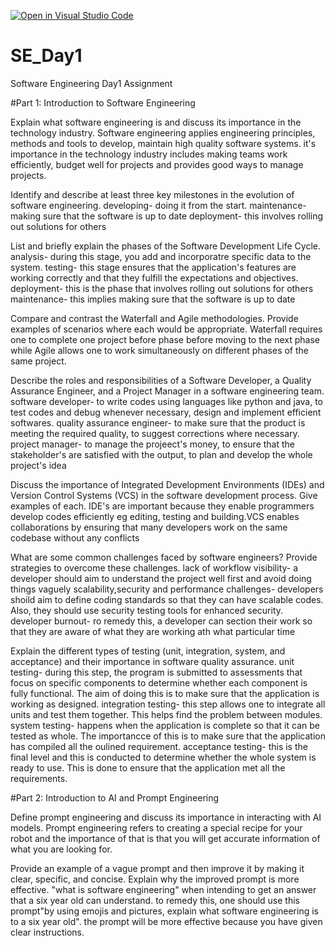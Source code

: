 [![Open in Visual Studio Code](https://classroom.github.com/assets/open-in-vscode-2e0aaae1b6195c2367325f4f02e2d04e9abb55f0b24a779b69b11b9e10269abc.svg)](https://classroom.github.com/online_ide?assignment_repo_id=15570056&assignment_repo_type=AssignmentRepo)
# SE_Day1
Software Engineering Day1 Assignment

#Part 1: Introduction to Software Engineering

Explain what software engineering is and discuss its importance in the technology industry.
Software engineering applies engineering principles, methods and tools to develop, maintain high quality software systems. 
it's importance in the technology industry includes making teams work efficiently, budget well for projects and provides good ways to manage projects.


Identify and describe at least three key milestones in the evolution of software engineering.
developing- doing it from the start.
maintenance- making sure that the software is up to date
deployment- this involves rolling out solutions for others


List and briefly explain the phases of the Software Development Life Cycle.
analysis- during this stage, you add and incorporatre specific data to the system.
testing- this stage ensures that the application's features are working correctly and that they fulfill the expectations and objectives.
deployment- this is the phase that involves rolling out solutions for others
maintenance- this implies making sure that the software is up to date


Compare and contrast the Waterfall and Agile methodologies. Provide examples of scenarios where each would be appropriate.
Waterfall requires one to complete one project before phase before moving to the next phase while Agile allows one to work simultaneously on different phases of the same project. 


Describe the roles and responsibilities of a Software Developer, a Quality Assurance Engineer, and a Project Manager in a software engineering team.
software developer- to write codes using languages like python and java, to test codes and debug whenever necessary, design and implement efficient softwares.
quality assurance engineer- to make sure that the product is meeting the required quality, to suggest corrections where necessary.
project manager- to manage the projeect's money, to ensure that the stakeholder's are satisfied with the output, to plan and develop the whole project's idea


Discuss the importance of Integrated Development Environments (IDEs) and Version Control Systems (VCS) in the software development process. Give examples of each.
IDE's are important because they enable programmers develop codes efficiently eg editing, testing and building.VCS enables collaborations by ensuring that many developers work on the same codebase without any conflicts


What are some common challenges faced by software engineers? Provide strategies to overcome these challenges.
lack of workflow visibility- a developer should aim to understand the project well first and avoid doing things vaguely 
scalability,security and performance challenges- developers shoild aim to define coding standards so that they can have scalable codes. Also, they should use security testing tools for enhanced security.
developer burnout- ro remedy this, a developer can section their work so that they are  aware of what they are working ath what particular time


Explain the different types of testing (unit, integration, system, and acceptance) and their importance in software quality assurance.
unit testing- during this step, the program is submitted to assessments that focus on specific components to determine whether each component is fully functional. The aim of doing this is to make sure that the application is working as designed.
integration testing- this step allows one to integrate all units and test them together. This helps find the problem between modules.
system testing- happens when the application is complete so that it can be tested as whole. The importancce of this is to make sure that the application has compiled all the oulined requirement.
acceptance testing- this is the final level and this is conducted to determine whether the whole system is ready to use. This is done to ensure that the application met all the requirements.


#Part 2: Introduction to AI and Prompt Engineering


Define prompt engineering and discuss its importance in interacting with AI models.
Prompt engineering refers to creating a special recipe for your robot and the importance of that is that you will get accurate information of what you are looking for.


Provide an example of a vague prompt and then improve it by making it clear, specific, and concise. Explain why the improved prompt is more effective.
"what is software engineering" when intending to get an answer that a six year old can understand. to remedy this, one should use this prompt"by using emojis and pictures, explain what software engineering is to a six year old". the prompt will be more effective because you have given clear instructions.

